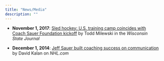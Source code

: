 ```yaml
---
title: "News/Media"
description: ""
---
```


- **November 1, 2017**: [Sled hockey: U.S. training camp coincides with Coach Sauer Foundation kickoff](http://host.madison.com/wsj/sports/hockey/sled-hockey-u-s-training-camp-coincides-with-coach-sauer/article_5a93c099-095a-5269-be83-416c95e79750.html) by Todd Milewski in the *Wisconsin State Journal*
 
- **December 1, 2014**: [Jeff Sauer built coaching success on communication](http://www.nhl.com/ice/m_news.htm?id=741544) by David Kalan on *NHL.com*